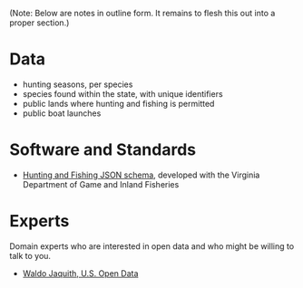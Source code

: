 (Note: Below are notes in outline form. It remains to flesh this out into a proper section.)

# Data

* hunting seasons, per species
* species found within the state, with unique identifiers
* public lands where hunting and fishing is permitted
* public boat launches

# Software and Standards

* [Hunting and Fishing JSON schema](https://github.com/opendata/Hunting-and-Fishing/), developed with the Virginia Department of Game and Inland Fisheries

# Experts

Domain experts who are interested in open data and who might be willing to talk to you.

* [Waldo Jaquith, U.S. Open Data](https://usopendata.org/)
